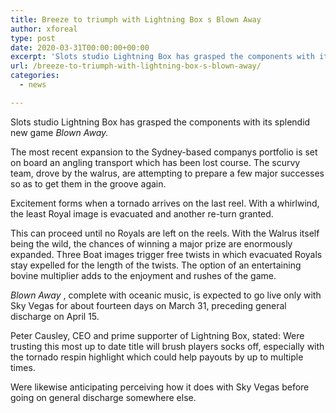 ```yaml
---
title: Breeze to triumph with Lightning Box s Blown Away
author: xforeal 
type: post
date: 2020-03-31T00:00:00+00:00
excerpt: 'Slots studio Lightning Box has grasped the components with its splendid new game Blown Away '
url: /breeze-to-triumph-with-lightning-box-s-blown-away/
categories:
  - news

---
```

Slots studio Lightning Box has grasped the components with its splendid new game _Blown Away._ 

The most recent expansion to the Sydney-based companys portfolio is set on board an angling transport which has been lost course. The scurvy team, drove by the walrus, are attempting to prepare a few major successes so as to get them in the groove again. 

Excitement forms when a tornado arrives on the last reel. With a whirlwind, the least Royal image is evacuated and another re-turn granted. 

This can proceed until no Royals are left on the reels. With the Walrus itself being the wild, the chances of winning a major prize are enormously expanded. Three Boat images trigger free twists in which evacuated Royals stay expelled for the length of the twists. The option of an entertaining bovine multiplier adds to the enjoyment and rushes of the game. 

_Blown Away_ , complete with oceanic music, is expected to go live only with Sky Vegas for about fourteen days on March 31, preceding general discharge on April 15. 

Peter Causley, CEO and prime supporter of Lightning Box, stated: Were trusting this most up to date title will brush players socks off, especially with the tornado respin highlight which could help payouts by up to multiple times. 

Were likewise anticipating perceiving how it does with Sky Vegas before going on general discharge somewhere else.